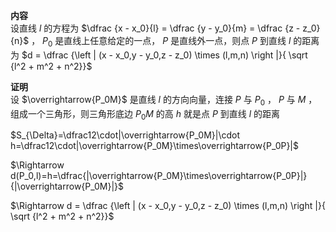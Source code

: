 **内容**  
设直线 $l$ 的方程为 $\dfrac {x - x_0}{l} =  \dfrac {y - y_0}{m} =  \dfrac {z - z_0}{n}$ ， $P_0$ 是直线上任意给定的一点， $P$ 是直线外一点，则点 $P$ 到直线 $l$ 的距离为 $d =  \dfrac {\left | (x - x_0,y - y_0,z - z_0) \times (l,m,n) \right |}{ \sqrt {l^2 + m^2 + n^2}}$  
  
**证明**  
设 $\overrightarrow{P_0M}$ 是直线 $l$ 的方向向量，连接 $P$ 与 $P_0$ ， $P$ 与 $M$ ，组成一个三角形，则三角形底边 $P_0M$ 的高 $h$ 就是点 $P$ 到直线 $l$ 的距离  
  
$S_{\Delta}=\dfrac12\cdot|\overrightarrow{P_0M}|\cdot h=\dfrac12\cdot|\overrightarrow{P_0M}\times\overrightarrow{P_0P}|$  
  
$\Rightarrow d(P_0,l)=h=\dfrac{|\overrightarrow{P_0M}\times\overrightarrow{P_0P}|}{|\overrightarrow{P_0M}|}$  
  
$\Rightarrow d =  \dfrac {\left | (x - x_0,y - y_0,z - z_0) \times (l,m,n) \right |}{ \sqrt {l^2 + m^2 + n^2}}$  
